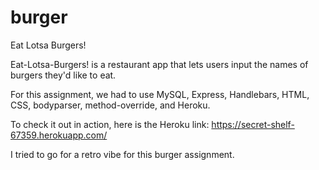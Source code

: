 # burger
Eat Lotsa Burgers! 

Eat-Lotsa-Burgers! is a restaurant app that lets users input the names of burgers they'd like to eat.

For this assignment, we had to use MySQL, Express, Handlebars, HTML, CSS, bodyparser, method-override, and Heroku.

To check it out in action, here is the Heroku link: https://secret-shelf-67359.herokuapp.com/

I tried to go for a retro vibe for this burger assignment. 
